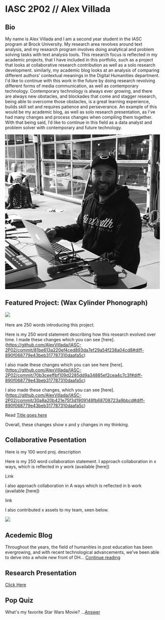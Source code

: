# IASC 2P02 // Alex Villada

## Bio

My name is Alex Villada and I am a second year student in the IASC program at Brock University. My research area revolves around text analysis, and my research program involves doing analytical and problem solving tasks with text analysis tools. This research focus is reflected in my academic projects, that I have included in this portfolio, such as a project that looks at collaborative research contribution as well as a solo research development. similarly, my academic blog looks at an analysis of comparing different authors’ contextual meanings in the Digital Humanities department. I'd like to continue with this work in the future by doing research revolving different forms of media communication, as well as contemporary technology. Contemporary technology is always ever growing, and there are always new obstacles, and blockades that come and stagger research, being able to overcome those obstacles, is a great learning experience, builds skill set and requires patience and perseverance. An example of this would be my academic blog, as well as solo research presentation, as I’ve had many changes and process changes when compiling them together. With that being said, I’d like to continue in this field as a data analyst and problem solver with contemporary and future technology.

![](images/Me.jpg)

## Featured Project: (Wax Cylinder Phonograph)

![](images/featured.jpg)

Here are 250 words introducing this project.



Here is my 250 word statement describing how this research evolved over time. I made these changes which you can see [here].
(https://github.com/AlexVillada/IASC-2P02/commit/81be613a220ef4ced893da7ef29a54f238a04cd8#diff-890f068779e43beb317787310daafa5c)


I also made these changes which you can see here [here].
(https://github.com/AlexVillada/IASC-2P02/commit/70b3ceeffbf109d2285dd9a34885ef2cea4c7c3f#diff-890f068779e43beb317787310daafa5c)

I also made these changes, which you can see [here].
(https://github.com/AlexVillada/IASC-2P02/commit/30a8a20b421e75f3d1909148fb68708723a9bbcd#diff-890f068779e43beb317787310daafa5c)

Read [Title goes here](readead)


Overall, these changes show x and y changes in my thinking.


## Collaborative Pesentation

Here is my 100 word proj. description

Here is my 250 word collaboration statement. I approach collaboration in x ways, which is reflected in y work (available [here])

Link

I also approach collaboration in A ways which is reflected in b work (available [here])

link

I also contributed x assets to my team, seen below.

![](images/collaboration.jpg)


## Acedemic Blog

Throughout the years, the field of humanities in post education has been evergrowing, and with recent technological advancements, we’ve been able to delve into a whole new front of DH... [Continue reading](blog)


## Research Presentation
[Click Here](https://alexvillada.github.io/IASC-2P02/reveal/index.html)



## Pop Quiz

What's my favorite Star Wars Movie?
...[Answer](images/star-wars-episode-3-revenge-of-the-sith-poster-4[1].jpg)

